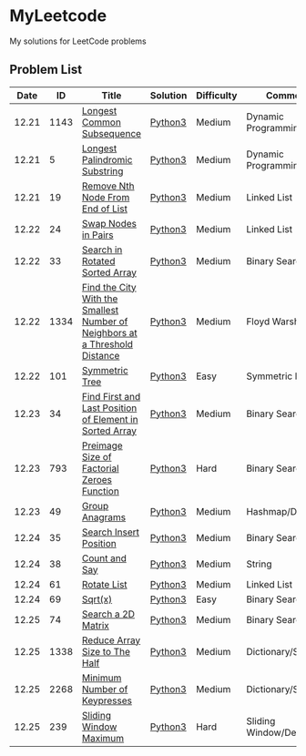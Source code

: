 # MyLeetcode


My solutions for LeetCode problems

## Problem List

| Date  | ID   | Title                                                                                                                                                                                    | Solution                  | Difficulty | Comments             |
|-------|------|------------------------------------------------------------------------------------------------------------------------------------------------------------------------------------------|---------------------------|------------|----------------------|
| 12.21 | 1143 | [Longest Common Subsequence](https://leetcode.com/problems/longest-common-subsequence)                                                                                                   | [Python3](./1143/1143.py) | Medium     | Dynamic Programming  |
| 12.21 | 5    | [Longest Palindromic Substring](https://leetcode.com/problems/longest-palindromic-substring)                                                                                             | [Python3](./5/5.py)       | Medium     | Dynamic Programming  |
| 12.21 | 19   | [Remove Nth Node From End of List](https://leetcode.com/problems/remove-nth-node-from-end-of-list)                                                                                       | [Python3](./19/19.py)     | Medium     | Linked List          |
| 12.22 | 24   | [Swap Nodes in Pairs](https://leetcode.com/problems/swap-nodes-in-pairs)                                                                                                                 | [Python3](./24/24.py)     | Medium     | Linked List          |
| 12.22 | 33   | [Search in Rotated Sorted Array](https://leetcode.com/problems/search-in-rotated-sorted-array)                                                                                           | [Python3](./33/33.py)     | Medium     | Binary Search        |
| 12.22 | 1334 | [Find the City With the Smallest Number of Neighbors at a Threshold Distance](https://leetcode.com/problems/find-the-city-with-the-smallest-number-of-neighbors-at-a-threshold-distance) | [Python3](./1334/1334.py) | Medium     | Floyd Warshall       |
| 12.22 | 101  | [Symmetric Tree](https://leetcode.com/problems/symmetric-tree)                                                                                                                           | [Python3](./101/101.py)   | Easy       | Symmetric DFS        |
| 12.23 | 34   | [Find First and Last Position of Element in Sorted Array](https://leetcode.com/problems/find-first-and-last-position-of-element-in-sorted-array)                                         | [Python3](./34/34.py)     | Medium     | Binary Search        |
| 12.23 | 793  | [Preimage Size of Factorial Zeroes Function](https://leetcode.com/problems/preimage-size-of-factorial-zeroes-function)                                                                   | [Python3](./793/793.py)   | Hard       | Binary Search        |
| 12.23 | 49   | [Group Anagrams](https://leetcode.com/problems/group-anagrams)                                                                                                                           | [Python3](./49/49.py)     | Medium     | Hashmap/Dictionary   |
| 12.24 | 35   | [Search Insert Position](https://leetcode.com/problems/search-insert-position)                                                                                                           | [Python3](./35/35.py)     | Medium     | Binary Search        |
| 12.24 | 38   | [Count and Say](https://leetcode.com/problems/count-and-say)                                                                                                                             | [Python3](./38/38.py)     | Medium     | String               |
| 12.24 | 61   | [Rotate List](https://leetcode.com/problems/rotate-list)                                                                                                                                 | [Python3](./61/61.py)     | Medium     | Linked List          |
| 12.24 | 69   | [Sqrt(x)](https://leetcode.com/problems/sqrtx)                                                                                                                                           | [Python3](./69/69.py)     | Easy       | Binary Search        |
| 12.25 | 74   | [Search a 2D Matrix](https://leetcode.com/problems/search-a-2d-matrix)                                                                                                                   | [Python3](./74/74.py)     | Medium     | Binary Search        |
| 12.25 | 1338 | [Reduce Array Size to The Half](https://leetcode.com/problems/reduce-array-size-to-the-half)                                                                                             | [Python3](./1338/1338.py) | Medium     | Dictionary/Sort      |
| 12.25 | 2268 | [Minimum Number of Keypresses](https://leetcode.com/problems/minimum-number-of-keypresses)                                                                                               | [Python3](./2268/2268.py) | Medium     | Dictionary/Sort      |
| 12.25 | 239  | [Sliding Window Maximum](https://leetcode.com/problems/sliding-window-maximum)                                                                                                                                                               | [Python3](./239/239.py)   | Hard       | Sliding Window/Deque |

 